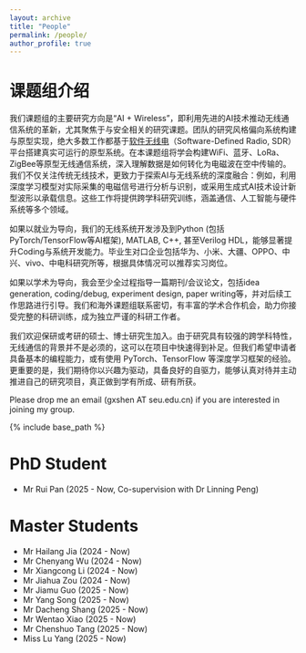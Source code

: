 ```yaml
---
layout: archive
title: "People"
permalink: /people/
author_profile: true
---
```


# 课题组介绍

我们课题组的主要研究方向是“AI + Wireless”，即利用先进的AI技术推动无线通信系统的革新，尤其聚焦于与安全相关的研究课题。团队的研究风格偏向系统构建与原型实现，绝大多数工作都基于[软件无线电](https://zhuanlan.zhihu.com/p/595770136)（Software-Defined Radio, SDR）平台搭建真实可运行的原型系统。在本课题组将学会构建WiFi、蓝牙、LoRa、ZigBee等原型无线通信系统，深入理解数据是如何转化为电磁波在空中传输的。我们不仅关注传统无线技术，更致力于探索AI与无线系统的深度融合：例如，利用深度学习模型对实际采集的电磁信号进行分析与识别，或采用生成式AI技术设计新型波形以承载信息。这些工作将提供跨学科研究训练，涵盖通信、人工智能与硬件系统等多个领域。


如果以就业为导向，我们的无线系统开发涉及到Python (包括PyTorch/TensorFlow等AI框架), MATLAB, C++, 甚至Verilog HDL，能够显著提升Coding与系统开发能力。毕业生对口企业包括华为、小米、大疆、OPPO、中兴、vivo、中电科研究所等，根据具体情况可以推荐实习岗位。

如果以学术为导向，我会至少全过程指导一篇期刊/会议论文，包括idea generation, coding/debug, experiment design, paper writing等，并对后续工作思路进行引导。我们和海外课题组联系密切，有丰富的学术合作机会，助力你接受完整的科研训练，成为独立严谨的科研工作者。

我们欢迎保研或考研的硕士、博士研究生加入。由于研究具有较强的跨学科特性，无线通信的背景并不是必须的，这可以在项目中快速得到补足。但我们希望申请者具备基本的编程能力，或有使用 PyTorch、TensorFlow 等深度学习框架的经验。更重要的是，我们期待你以兴趣为驱动，具备良好的自驱力，能够认真对待并主动推进自己的研究项目，真正做到学有所成、研有所获。

Please drop me an email (gxshen AT seu.edu.cn) if you are interested in joining my group.

{% include base_path %}

# PhD Student

* Mr Rui Pan       (2025 - Now, Co-supervision with Dr Linning Peng)

# Master Students

* Mr Hailang Jia   (2024 - Now)
* Mr Chenyang Wu   (2024 - Now)
* Mr Xiangcong Li  (2024 - Now)
* Mr Jiahua Zou    (2024 - Now)
* Mr Jiamu Guo     (2025 - Now)
* Mr Yang Song     (2025 - Now)
* Mr Dacheng Shang (2025 - Now)
* Mr Wentao Xiao   (2025 - Now)
* Mr Chenshuo Tang (2025 - Now)
* Miss Lu Yang     (2025 - Now)


